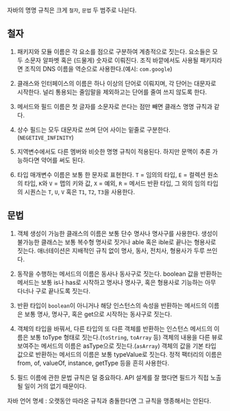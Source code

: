 자바의 명명 규칙은 크게 `철자`, `문법` 두 범주로 나뉜다.



## 철자

1. 패키지와 모듈 이름은 각 요소를 점으로 구분하여 계층적으로 짓는다.  요소들은 모두 소문자 알파벳 혹은 (드물게) 숫자로 이뤄진다. 조직 바깥에서도 사용될 패키지라면 조직의 DNS 이름을 역순으로 사용한다.(예시: `com.google`)

2. 클래스와 인터페이스의 이름은 하나 이상의 단어로 이뤄지며, 각 단어는 대문자로 시작한다. 널리 통용되는 줄임말을 제외하고는 단어를 줄여 쓰지 않도록 한다.

3. 메서드와 필드 이름은 첫 글자를 소문자로 쓴다는 점만 빼면 클래스 명명 규칙과 같다.

4. 상수 필드는 모두 대문자로 쓰며 단어 사이는 밑줄로 구분한다. (`NEGETIVE_INFINITY`)

5. 지역변수에서도 다른 멤버와 비슷한 명명 규칙이 적용된다. 하지만 문맥이 추론 가능하다면 약어를 써도 된다.

6. 타입 매개변수 이름은 보통 한 문자로 표현한다. `T` = 임의의 타입, `E` = 컬렉션 원소의 타입, `K`와 `V` = 맵의 키와 값, `X` = 예외, `R` = 메서드 반환 타입, 그 외의 임의 타입의 시퀀스는 `T`, `U`, `V` 혹은 `T1`, `T2`, `T3`을 사용한다.



## 문법

1. 객체 생성이 가능한 클래스의 이름은 보통 단수 명사나 명사구를 사용한다. 생성이 불가능한 클래스는 보통 복수형 명사로 짓거나 able 혹은 ible로 끝나는 형용사로 짓는다. 애너테이션은 지배적인 규칙 없이 명사, 동사, 전치사, 형용사가 두루 쓰인다.

2. 동작을 수행하는 메서드의 이름은 동사나 동사구로 짓는다. boolean 값을 반환하는 메서드는 보통 is나 has로 시작하고 명사나 명사구, 혹은 형용사로 기능하는 아무 다너나 구로 끝나도록 짓는다.

3. 반환 타입이 `boolean`이 아니거나 해당 인스턴스의 속성을 반환하는 메서드의 이름은 보통 명사, 명사구, 혹은 get으로 시작하는 동사구로 짓는다.

4. 객체의 타입을 바꿔서, 다른 타입의 또 다른 객체를 반환하는 인스턴스 메서드의 이름은 보통 toType 형태로 짓는다.(`toString`, `toArray` 등) 객체의 내용을 다른 뷰로 보여주는 메서드의 이름은 asType으로 짓는다.(`asArray`) 객체의 값을 기본 타입 값으로 반환하는 메서드의 이름은 보통 typeValue로 짓는다. 정적 팩터리의 이름은 from, of, valueOf, instance, getType 등을 흔히 사용한다.

5. 필드 이름에 관한 문법 규칙은 덜 중요하다. API 설계를 잘 했다면 필드가 직접 노출될 일이 거의 없기 때문이다.





자바 언어 명세 : 오랫동안 따라온 규칙과 충돌한다면 그 규칙을 맹종해서는 안된다.